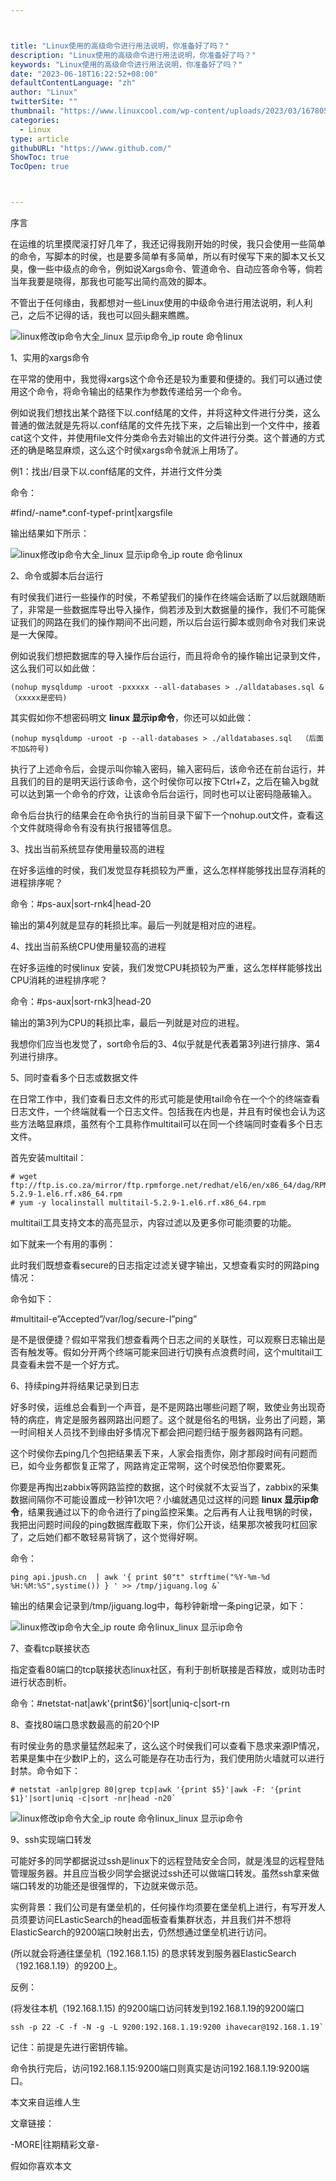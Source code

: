 ```yaml
---



title: "Linux使用的高级命令进行用法说明，你准备好了吗？"
description: "Linux使用的高级命令进行用法说明，你准备好了吗？"
keywords: "Linux使用的高级命令进行用法说明，你准备好了吗？"
date: "2023-06-18T16:22:52+08:00"
defaultContentLanguage: "zh"
author: "Linux"
twitterSite: ""
thumbnail: "https://www.linuxcool.com/wp-content/uploads/2023/03/1678053748504_0.jpg"
categories:
  - Linux
type: article
githubURL: "https://www.github.com/"
ShowToc: true
TocOpen: true



---
```


序言

在运维的坑里摸爬滚打好几年了，我还记得我刚开始的时侯，我只会使用一些简单的命令，写脚本的时侯，也是要多简单有多简单，所以有时侯写下来的脚本又长又臭，像一些中级点的命令，例如说Xargs命令、管道命令、自动应答命令等，倘若当年我要是晓得，那我也可能写出简约高效的脚本。

不管出于任何缘由，我都想对一些Linux使用的中级命令进行用法说明，利人利己，之后不记得的话，我也可以回头翻来瞧瞧。

![linux修改ip命令大全_linux 显示ip命令_ip route 命令linux](https://www.linuxcool.com/wp-content/uploads/2023/03/1678053748504_0.jpg)

1、实用的xargs命令

在平常的使用中，我觉得xargs这个命令还是较为重要和便捷的。我们可以通过使用这个命令，将命令输出的结果作为参数传递给另一个命令。

例如说我们想找出某个路径下以.conf结尾的文件，并将这种文件进行分类，这么普通的做法就是先将以.conf结尾的文件先找下来，之后输出到一个文件中，接着cat这个文件，并使用file文件分类命令去对输出的文件进行分类。这个普通的方式还的确是略显麻烦，这么这个时侯xargs命令就派上用场了。

例1：找出/目录下以.conf结尾的文件，并进行文件分类

命令：

#find/-name*.conf-typef-print|xargsfile

输出结果如下所示：

![linux修改ip命令大全_linux 显示ip命令_ip route 命令linux](https://www.linuxcool.com/wp-content/uploads/2023/03/1678053748504_1.jpg)

2、命令或脚本后台运行

有时侯我们进行一些操作的时侯，不希望我们的操作在终端会话断了以后就跟随断了，非常是一些数据库导出导入操作，倘若涉及到大数据量的操作，我们不可能保证我们的网路在我们的操作期间不出问题，所以后台运行脚本或则命令对我们来说是一大保障。

例如说我们想把数据库的导入操作后台运行，而且将命令的操作输出记录到文件，这么我们可以如此做：

```
(nohup mysqldump -uroot -pxxxxx --all-databases > ./alldatabases.sql &（xxxxx是密码) 
```

其实假如你不想密码明文 **linux 显示ip命令**，你还可以如此做：

```
(nohup mysqldump -uroot -p --all-databases > ./alldatabases.sql  （后面不加&符号) 
```

执行了上述命令后，会提示叫你输入密码，输入密码后，该命令还在前台运行，并且我们的目的是明天运行该命令，这个时侯你可以按下Ctrl+Z，之后在输入bg就可以达到第一个命令的疗效，让该命令后台运行，同时也可以让密码隐蔽输入。

命令后台执行的结果会在命令执行的当前目录下留下一个nohup.out文件，查看这个文件就晓得命令有没有执行报错等信息。

3、找出当前系统显存使用量较高的进程

在好多运维的时侯，我们发觉显存耗损较为严重，这么怎样样能够找出显存消耗的进程排序呢？

命令：#ps-aux|sort-rnk4|head-20

输出的第4列就是显存的耗损比率。最后一列就是相对应的进程。

4、找出当前系统CPU使用量较高的进程

在好多运维的时侯linux 安装，我们发觉CPU耗损较为严重，这么怎样样能够找出CPU消耗的进程排序呢？

命令：#ps-aux|sort-rnk3|head-20

输出的第3列为CPU的耗损比率，最后一列就是对应的进程。

我想你们应当也发觉了，sort命令后的3、4似乎就是代表着第3列进行排序、第4列进行排序。

5、同时查看多个日志或数据文件

在日常工作中，我们查看日志文件的形式可能是使用tail命令在一个个的终端查看日志文件，一个终端就看一个日志文件。包括我在内也是，并且有时侯也会认为这些方法略显麻烦，虽然有个工具称作multitail可以在同一个终端同时查看多个日志文件。

首先安装multitail：

```
# wget ftp://ftp.is.co.za/mirror/ftp.rpmforge.net/redhat/el6/en/x86_64/dag/RPMS/multitail-5.2.9-1.el6.rf.x86_64.rpm
# yum -y localinstall multitail-5.2.9-1.el6.rf.x86_64.rpm
```

multitail工具支持文本的高亮显示，内容过滤以及更多你可能须要的功能。

如下就来一个有用的事例：

此时我们既想查看secure的日志指定过滤关键字输出，又想查看实时的网路ping情况：

命令如下：

#multitail-e”Accepted”/var/log/secure-l”ping”

是不是很便捷？假如平常我们想查看两个日志之间的关联性，可以观察日志输出是否有触发等。假如分开两个终端可能来回进行切换有点浪费时间，这个multitail工具查看未尝不是一个好方式。

6、持续ping并将结果记录到日志

好多时侯，运维总会看到一个声音，是不是网路出哪些问题了啊，致使业务出现奇特的病症，肯定是服务器网路出问题了。这个就是俗名的甩锅，业务出了问题，第一时间相关人员找不到缘由好多情况下都会把问题归结于服务器网路有问题。

这个时侯你去ping几个包把结果丢下来，人家会指责你，刚才那段时间有问题而已，如今业务都恢复正常了，网路肯定正常啊，这个时侯恐怕你要累死。

你要是再掏出zabbix等网路监控的数据，这个时侯就不太妥当了，zabbix的采集数据间隔你不可能设置成一秒钟1次吧？小编就遇见过这样的问题 **linux 显示ip命令**，结果我通过以下的命令进行了ping监控采集。之后再有人让我甩锅的时侯，我把出问题时间段的ping数据库截取下来，你们公开谈，结果那次被我叼杠回家了，之后她们都不敢轻易背锅了，这个觉得好啊。

命令：

```
ping api.jpush.cn  | awk '{ print $0"t" strftime("%Y-%m-%d %H:%M:%S",systime()) } ' >> /tmp/jiguang.log &`
```

输出的结果会记录到/tmp/jiguang.log中，每秒钟新增一条ping记录，如下：

![linux修改ip命令大全_ip route 命令linux_linux 显示ip命令](https://www.linuxcool.com/wp-content/uploads/2023/03/1678053748504_3.jpg)

7、查看tcp联接状态

指定查看80端口的tcp联接状态linux社区，有利于剖析联接是否释放，或则功击时进行状态剖析。

命令：#netstat-nat|awk'{print$6}’|sort|uniq-c|sort-rn

8、查找80端口恳求数最高的前20个IP

有时侯业务的恳求量猛然起来了，这么这个时侯我们可以查看下恳求来源IP情况，若果是集中在少数IP上的，这么可能是存在功击行为，我们使用防火墙就可以进行封禁。命令如下：

```
# netstat -anlp|grep 80|grep tcp|awk '{print $5}'|awk -F: '{print $1}'|sort|uniq -c|sort -nr|head -n20`
```

![linux修改ip命令大全_ip route 命令linux_linux 显示ip命令](https://www.linuxcool.com/wp-content/uploads/2023/03/1678053748504_6.jpg)

9、ssh实现端口转发

可能好多的同学都据说过ssh是linux下的远程登陆安全合同，就是浅显的远程登陆管理服务器。并且应当极少同学会据说过ssh还可以做端口转发。虽然ssh拿来做端口转发的功能还是很强悍的，下边就来做示范。

实例背景：我们公司是有堡垒机的，任何操作均须要在堡垒机上进行，有写开发人员须要访问ELasticSearch的head面板查看集群状态，并且我们并不想将ElasticSearch的9200端口映射出去，仍然想通过堡垒机进行访问。

(所以就会将通往堡垒机（192.168.1.15) 的恳求转发到服务器ElasticSearch（192.168.1.19）的9200上。

反例：

(将发往本机（192.168.1.15) 的9200端口访问转发到192.168.1.19的9200端口

```
ssh -p 22 -C -f -N -g -L 9200:192.168.1.19:9200 ihavecar@192.168.1.19`
```

记住：前提是先进行密钥传输。

命令执行完后，访问192.168.1.15:9200端口则真实是访问192.168.1.19:9200端口。

本文来自运维人生

文章链接：

-MORE|往期精彩文章-

假如你喜欢本文